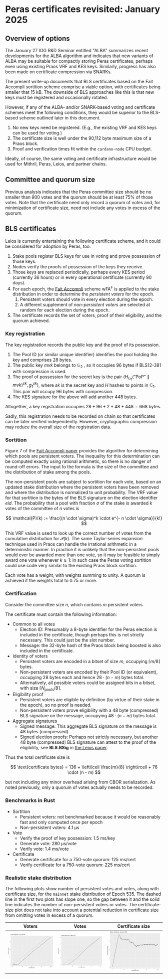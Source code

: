 # Peras certificates revisited: January 2025


## Overview of options

The January 27 IOG R&D Seminar entitled "ALBA" summarizes recent developments for the ALBA algorithm and indicates that new variants of ALBA may be suitable for compactly storing Peras certificates, perhaps even using existing Praos VRF and KES keys. Similarly, progress has also been made on certificate compression via SNARKs.

The present write-up documents that BLS certificates based on the Fait Accompli sortition scheme comprise a viable option, with certificates being smaller that 15 kB. The downside of BLS approaches like this is that new keys must be registered and occasionally rotated.

However, if any of the ALBA- and/or SNARK-based voting and certificate schemes meet the following conditions, they would be superior to the BLS-based scheme outlined later in this document.

1. No new keys need be registered. (E.g., the existing VRF and KES keys can be used for voting.)
2. The certificate size is well under the 90,112 byte maximum size of a Praos block.
3. Proof and verification times fit within the `cardano-node` CPU budget.

Ideally, of course, the same voting and certificate infrastructure would be used for Mithril, Peras, Leios, and partner chains.


## Committee and quorum size

Previous analysis indicates that the Peras committee size should be no smaller than 900 votes and the quorum should be at least 75% of those votes. Note that the certificate need only record a quorum of votes and, for minimization of certificate size, need not include any votes in excess of the quorum.


## BLS certificates

Leios is currently entertaining the following certificate scheme, and it could be considered for adoption by Peras, too.

1. Stake pools register BLS keys for use in voting and prove possession of those keys.
2. Nodes verify the proofs of possession of the keys they receive.
3. Those keys are replaced periodically, perhaps every KES period (currently 36 hours) or in every operational certificate (currently 90 days).
4. For each epoch, the [Fait Accompli](https://iohk.io/en/research/library/papers/fait-accompli-committee-selection-improving-the-size-security-tradeoff-of-stake-based-committees/) scheme wFA<sup>F</sup> is applied to the stake distribution in order to determine the *persistent voters* for the epoch.
    1. Persistent voters should vote in every election during the epoch.
    2. A different supplement of *non-persistent voters* are selected at random for each election during the epoch.
5. The certificate records the set of voters, proof of their eligibility, and the quorum achieved.


### Key registration

The key registration records the public key and the proof of its possession.

1. The Pool ID (or similar unique identifier) identifies the pool holding the key and comprises 28 bytes.
2. The public key $\mathit{mvk}$ belongs to $\mathbb{G}_2$ , so it occupies 96 bytes if BLS12-381 with compression is used.
3. The proof of possession for the secret key is the pair $\left(H_{\mathbb{G}_1}(\text{``PoP''} \parallel \mathit{mvk})^\mathit{sk}, g_1^\mathit{sk}\right)$, where $\mathit{sk}$ is the secret key and $H$ hashes to points in $\mathbb{G}_1$. This pair will occupy 96 bytes with compression.
4. The KES signature for the above will add another 448 bytes.

Altogether, a key registration occupies $28 + 96 + 2 * 48 + 448 = 668$ bytes.

Sadly, this registration needs to be recorded on chain so that certificates can be later verified independently. However, cryptographic compression may reduce the overall size of the registration data.


### Sortition

Figure 7 of the [Fait Accompli paper](https://iohk.io/en/research/library/papers/fait-accompli-committee-selection-improving-the-size-security-tradeoff-of-stake-based-committees/) provides the algorithm for determining which pools are persistent voters. The inequality for this determination can be computed exactly using rational arithmetic, so there is no danger of round-off errors. The input to the formula is the size of the committee and the distribution of stake among the pools.

The non-persistent pools are subject to sortition for each vote, based on an updated stake distribution where the persistent voters have been removed and where the distribution is normalized to unit probability. The VRF value for that sortition is the bytes of the BLS signature on the election identifier $eid$. The probability that a pool with fraction $\sigma$ of the stake is awarded $k$ votes of the committee of $n$ votes is 

$$
\mathcal{P}(k) := \frac{(n \cdot \sigma)^k \cdot e^{- n \cdot \sigma}}{k!}
$$

This VRF value is used to look up the correct number of votes from the cumulative distribution for $\mathcal{P}(k)$. The same Taylor-series expansion technique used in Praos can handle the irrational arithmetic in a deterministic manner. In practice it is unlikely that the non-persistent pools would ever be awarded more than one vote, so it may be feasible to simply award one vote whenever $k \ge 1$: in such case the Peras voting sortition could use code very similar to the existing Praos block sortition.

Each vote has a weight, with weights summing to unity. A quorum is achieved if the weights total to 0.75 or more.


### Certification

Consider the committee size $n$, which contains $m$ persistent voters.

The certificate must contain the following information:

- Common to all votes
    - Election ID: Presumably a 8-byte identifier for the Peras election is included in the certificate, though perhaps this is not strictly necessary. This could just be the slot number.
    - Message: the 32-byte hash of the Praos block being boosted is also included in the certificate.
- Identity of voters
    - Persistent voters are encoded in a bitset of size $m$, occupying $\left\lceil m / 8 \right\rceil$ bytes.
    - Non-persistent voters are encoded by their Pool ID (or equivalent), occupying 28 bytes each and hence $28 \cdot (n - m)$ bytes total.
    - Alternatively, all possible voters could be assigned bits in a bitset, with size $\left\lceil N_\text{pools} / 8 \right\rceil$.
- Eligibility proof
    - Persistent voters are eligible by definition (by virtue of their stake in the epoch), so no proof is needed.
    - Non-persistent voters prove eligibility with a 48 byte (compressed) BLS signature on the message, occupying $48 \cdot (n - m)$ bytes total.
- Aggregate signatures
    - Signed message: This aggregate BLS signature on the message is 48 bytes (compressed).
    - Signed election proofs: Perhaps not strictly necessary, but another 48 byte (compressed) BLS signature can attest to the proof of the eligibility, see **BLS.BSig** in [the Leios paper](https://iohk.io/en/research/library/papers/high-throughput-blockchain-consensus-under-realistic-network-assumptions/).
    
Thus the total certificate size is

$$
\text{certificate bytes} = 136 + \left\lceil \frac{m}{8} \right\rceil + 76 \cdot (n - m)
$$

but not including any minor overhead arising from CBOR serialization. As noted previously, only a quorum of votes actually needs to be recorded.


### Benchmarks in Rust

- Sortition
    - Persistent voters: not benchmarked because it would be reasonably fast and only computed once per epoch
    - Non-persistent voters: 4.1 µs
- Vote
    - Verify the proof of key possession: 1.5 ms/key
    - Generate vote: 280 µs/vote
    - Verify vote: 1.4 ms/vote
- Certificate
    - Generate certificate for a 750-vote quorum: 125 ms/cert
    - Verify certificate for a 750-vote quorum: 225 ms/cert


### Realistic stake distribution

The following plots show number of persistent votes and votes, along with certificate size, for the `mainnet` stake distribution of Epoch 535. The dashed line in the first two plots has slope one, so the gap between it and the solid line indicates the number of non-persistent voters or votes. The certificate-size plot does not take into account a potential reduction in certificate size from omitting votes in excess of a quorum.

| Voters                                            | Votes                                           | Certificate size                                          |
| ------------------------------------------------- | ----------------------------------------------- | --------------------------------------------------------- |
| ![Fait-accompli voters](fait-accompli-voters.svg) | ![Fait-accompli votes](fait-accompli-votes.svg) | ![Fait-accompli certificate size](fait-accompli-cert.svg) |
